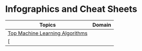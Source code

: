 # Infographics and Cheat Sheets


| Topics | Domain | 
|--------|--------|
| [Top Machine Learning Algorithms]() |
| [
